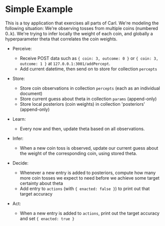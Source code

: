 # Simple Example

This is a toy application that exercises all parts of Carl. We're modeling the following situation: We're observing tosses from multiple coins (numbered 0..k). We're trying to infer locally the weight of each coin, and globally a hyperparameter theta that correlates the coin weights.

- Perceive:
  - Receive POST data such as `{ coin: 3, outcome: 0 }` or `{ coin: 3, outcome: 1 }` at `127.0.0.1:3001/addPercept`.
  - Add current datetime, then send on to store for collection `percepts`

- Store:
  - Store coin observations in collection `percepts` (each as an individual document)
  - Store current guess about theta in collection `params` (append-only)
  - Store local posteriors (coin weights) in collection 'posteriors' (append-only)

- Learn:
  - Every now and then, update theta based on all observations.

- Infer:
  - When a new coin toss is observed, update our current guess about the weight of the corresponding coin, using stored theta.

- Decide:
  - Whenever a new entry is added to posteriors, compute how many more coin tosses we expect to need before we achieve some target certainty about theta
  - Add entry to `actions` (with `{ enacted: false }`) to print out that target accuracy

- Act:
  - When a new entry is added to `actions`, print out the target accuracy and set `{ enacted: true }`